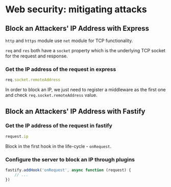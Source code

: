 # Web security: mitigating attacks

## Block an Attackers' IP Address with Express

`http` and `https` module use `net` module for TCP functionality.

`req` and `res` both have a `socket` property which is the underlying TCP socket for the request and response.

### Get the IP address of the request in express

```javascript
req.socket.remoteAddress
```

In order to block an IP, we just need to register a middleware as the first one and check `req.socket.remoteAddress` value.

## Block an Attackers' IP Address with Fastify

### Get the IP address of the request in fastify

```javascript
request.ip
```

Block in the first hook in the life-cycle - `onRequest`.

### Configure the server to block an IP through plugins

```javascript
fastify.addHook('onRequest', async function (request) {
    // ...
})
```

